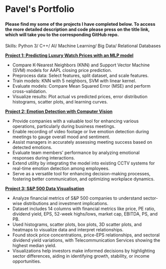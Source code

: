 # Pavel's Portfolio

### 
#### Please find my some of the projects I have completed below. To access the more detailed description and code please press on the title link, which will take you to the corresponding GitHub repo.
Skills: Python 3/ C++/ AI/ Machine Learning/ Big Data/ Relational Databases

**[Project 1: Predicting Luxury Watch Prices with an MLP model](https://github.com/pavelkimldn/Luxury_Watches_MLP)**
- Compare K-Nearest Neighbors (KNN) and Support Vector Machine (SVM) models for AAPL closing price prediction.
- Preprocess data: Select features, split dataset, and scale features.
- Train models: KNN with 5 neighbors, SVM with linear kernel.
- Evaluate models: Compare Mean Squared Error (MSE) and perform cross-validation.
- Visualize results: Plot actual vs predicted prices, error distribution histograms, scatter plots, and learning curves.

**[Project 2: Emotion Detection with Computer Vision](https://github.com/pavelkimldn/Computer_Vision_Live_Emotion_Detection)**

- Provide companies with a valuable tool for enhancing various operations, particularly during business meetings.
- Enable recording of video footage or live emotion detection during meetings to gauge overall mood and sentiment.
- Assist managers in accurately assessing meeting success based on detected emotions.
- Evaluate team members' performance by analyzing emotional responses during interactions.
- Extend utility by integrating the model into existing CCTV systems for real-time emotion detection among employees.
- Serve as a versatile tool for enhancing decision-making processes, fostering better communication, and optimizing workplace dynamics.
  
**[Project 3: S&P 500 Data Visualisation](https://github.com/pavelkimldn/Data_Visualisation_S-P500_2022)**

- Analyze financial metrics of S&P 500 companies to understand sector-wise distributions and investment implications.
- Dataset includes 14 columns with financial metrics like price, PE ratio, dividend yield, EPS, 52-week highs/lows, market cap, EBITDA, PS, and PB.
- Used histograms, scatter plots, box plots, 3D scatter plots, and heatmaps to visualize data and interpret relationships.
- Found stock price concentrations, price-EPS relationships, and sectoral dividend yield variations, with Telecommunication Services showing the highest median yield.
- Visualizations help investors make informed decisions by highlighting sector differences, aiding in identifying growth, stability, or income opportunities.
